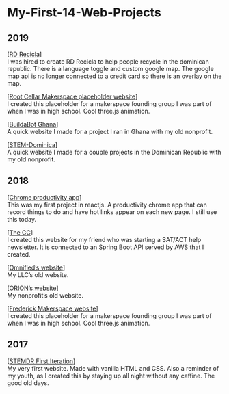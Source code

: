 # My-First-14-Web-Projects

**2019**
--------------------
[[RD Recicla](https://rdrecicla.com)]
<br />I was hired to create RD Recicla to help people recycle in the dominican republic. There is a language toggle and custom google map. The google map api is no longer connected to a credit card so there is an overlay on the map.

[[Root Cellar Makerspace placeholder website](https://lucid-kare-8f5870.netlify.app)]
<br />I created this placeholder for a makerspace founding group I was part of when I was in high school. Cool three.js animation.

[[BuildaBot Ghana](https://nifty-stallman-945b6b.netlify.app)]
<br />A quick website I made for a project I ran in Ghana with my old nonprofit.

[[STEM-Dominica](https://sharp-hamilton-e9f332.netlify.app)]
<br />A quick website I made for a couple projects in the Dominican Republic with my old nonprofit. 


**2018**
--------------------
[[Chrome productivity app](https://chrome.google.com/webstore/detail/pesto-aioli/baalpccnhigkkjhdaacgbkfopdcpbemp)]
<br />This was my first project in reactjs. A productivity chrome app that can record things to do and have hot links appear on each new page. I still use this today.

[[The CC](https://zen-bartik-72f3de.netlify.app)]
<br />I created this website for my friend who was starting a SAT/ACT help newsletter. It is connected to an Spring Boot API served by AWS that I created.

[[Omnified’s website](https://relaxed-lewin-868bff.netlify.app)]
<br />My LLC’s old website. 

[[ORION’s website](https://vigorous-almeida-6f9b9c.netlify.app)]
<br />My nonprofit’s old website. 

[[Frederick Makerspace website](https://optimistic-shaw-ad03fc.netlify.app)]
<br />I created this placeholder for a makerspace founding group I was part of when I was in high school. Cool three.js animation.



**2017**
--------------------
[[STEMDR First Iteration](http://simonmahns.github.io)] 
<br />My very first website. Made with vanilla HTML and CSS. Also a reminder of my youth, as I created this by staying up all night without any caffine. The good old days.

